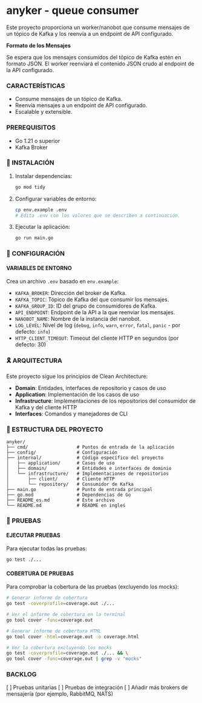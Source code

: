 # anyker - queue consumer

Este proyecto proporciona un worker/nanobot que consume mensajes de un tópico de Kafka y los reenvía a un endpoint de API configurado.

**Formato de los Mensajes**

Se espera que los mensajes consumidos del tópico de Kafka estén en formato JSON. El worker reenviará el contenido JSON crudo al endpoint de la API configurado.

### CARACTERÍSTICAS

*   Consume mensajes de un tópico de Kafka.
*   Reenvía mensajes a un endpoint de API configurado.
*   Escalable y extensible.

### PREREQUISITOS

*   Go 1.21 o superior
*   Kafka Broker

### 🚀 INSTALACIÓN

1.  Instalar dependencias:
    ```sh
    go mod tidy
    ```
2.  Configurar variables de entorno:
    ```sh
    cp env.example .env
    # Edita .env con los valores que se describen a continuación.
    ```
3.  Ejecutar la aplicación:
    ```sh
    go run main.go
    ```

### 🔧 CONFIGURACIÓN

#### VARIABLES DE ENTORNO

Crea un archivo `.env` basado en `env.example`:

*   `KAFKA_BROKER`: Dirección del broker de Kafka.
*   `KAFKA_TOPIC`: Tópico de Kafka del que consumir los mensajes.
*   `KAFKA_GROUP_ID`: ID del grupo de consumidores de Kafka.
*   `API_ENDPOINT`: Endpoint de la API a la que reenviar los mensajes.
*   `NANOBOT_NAME`: Nombre de la instancia del nanobot.
*   `LOG_LEVEL`: Nivel de log (`debug`, `info`, `warn`, `error`, `fatal`, `panic` - por defecto: `info`)
*   `HTTP_CLIENT_TIMEOUT`: Timeout del cliente HTTP en segundos (por defecto: 30)

### 🎗️ ARQUITECTURA

Este proyecto sigue los principios de Clean Architecture:

*   **Domain**: Entidades, interfaces de repositorio y casos de uso
*   **Application**: Implementación de los casos de uso
*   **Infrastructure**: Implementaciones de los repositorios del consumidor de Kafka y del cliente HTTP
*   **Interfaces**: Comandos y manejadores de CLI

### 📁 ESTRUCTURA DEL PROYECTO

```
anyker/
├── cmd/                  # Puntos de entrada de la aplicación
├── config/               # Configuración
├── internal/             # Código específico del proyecto
│   ├── application/      # Casos de uso
│   ├── domain/           # Entidades e interfaces de dominio
│   └── infrastructure/   # Implementaciones de repositorios
│       ├── client/       # Cliente HTTP
│       └── repository/   # Consumidor de Kafka
├── main.go               # Punto de entrada principal
├── go.mod                # Dependencias de Go
├── README_es.md          # Este archivo
└── README.md             # README en ingleś
```

### 🧪 PRUEBAS

#### EJECUTAR PRUEBAS

Para ejecutar todas las pruebas:

```sh
go test ./...
```

#### COBERTURA DE PRUEBAS

Para comprobar la cobertura de las pruebas (excluyendo los mocks):

```sh
# Generar informe de cobertura
go test -coverprofile=coverage.out ./...

# Ver el informe de cobertura en la terminal
go tool cover -func=coverage.out

# Generar informe de cobertura HTML
go tool cover -html=coverage.out -o coverage.html

# Ver la cobertura excluyendo los mocks
go test -coverprofile=coverage.out ./... && \
go tool cover -func=coverage.out | grep -v "mocks"
```

### BACKLOG

[ ] Pruebas unitarias
[ ] Pruebas de integración
[ ] Añadir más brokers de mensajería (por ejemplo, RabbitMQ, NATS)
